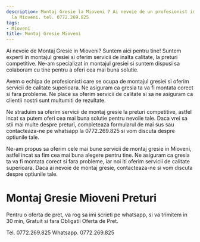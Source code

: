 ```yaml
---
description: Montaj Gresie la Mioveni ? Ai nevoie de un profesionist in Montaj Gresie
  la Mioveni. tel. 0772.269.825
tags:
- Mioveni
title: Montaj Gresie Mioveni
---
```



Ai nevoie de Montaj Gresie in Mioveni? Suntem aici pentru tine! Suntem experti in montajul gresiei si oferim servicii de inalta calitate, la preturi competitive. Ne-am specializat in montajul gresiei si suntem dispusi sa colaboram cu tine pentru a oferi cea mai buna solutie. 

Avem o echipa de profesionisti care se ocupa de montajul gresiei si oferim servicii de calitate superioara. Ne asiguram ca gresia ta va fi montata corect si fara probleme. Ne place sa oferim servicii de calitate si sa ne asiguram ca clientii nostri sunt multumiti de rezultate. 

Ne straduim sa oferim servicii de montaj gresie la preturi competitive, astfel incat sa putem oferi cea mai buna solutie pentru nevoile tale. Daca vrei sa stii mai multe despre preturi, completeaza formularul de mai sus sau contacteaza-ne pe whatsapp la 0772.269.825 si vom discuta despre optiunile tale. 

Ne-am propus sa oferim cele mai bune servicii de montaj gresie in Mioveni, astfel incat sa fim cea mai buna alegere pentru tine. Ne asiguram ca gresia ta va fi montata corect si fara probleme, iar noi iti oferim servicii de calitate superioara. Daca ai nevoie de montaj gresie, contacteaza-ne si vom discuta despre optiunile tale.

# Montaj Gresie Mioveni Preturi
Pentru o oferta de pret, va rog sa imi scrieti pe whatsapp, si va trimitem in 30 min, Gratuit si fara Obligatii Oferta de Pret.

Tel. 0772.269.825
Whatsapp. 0772.269.825